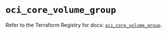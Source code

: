# `oci_core_volume_group`

Refer to the Terraform Registry for docs: [`oci_core_volume_group`](https://registry.terraform.io/providers/oracle/oci/6.37.0/docs/resources/core_volume_group).
